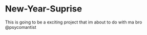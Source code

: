 # New-Year-Suprise

This is going to be a exciting project that im about to do with ma bro @psycomantist
